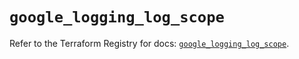 # `google_logging_log_scope`

Refer to the Terraform Registry for docs: [`google_logging_log_scope`](https://registry.terraform.io/providers/hashicorp/google/6.35.0/docs/resources/logging_log_scope).
